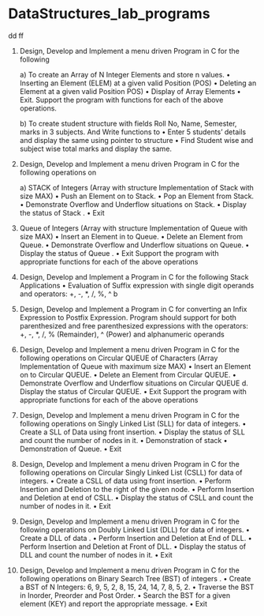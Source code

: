 # DataStructures_lab_programs

dd
ff

1. Design, Develop and Implement a menu driven Program in C for the following

   a) To create an Array of N Integer Elements and store n values.
   • Inserting an Element (ELEM) at a given valid Position (POS)
   • Deleting an Element at a given valid Position POS)
   • Display of Array Elements
   • Exit.
   Support the program with functions for each of the above operations.

   b) To create student structure with fields Roll No, Name, Semester, marks in 3 subjects. And Write functions to
   • Enter 5 students’ details and display the same using pointer to structure
   • Find Student wise and subject wise total marks and display the same.

2. Design, Develop and Implement a menu driven Program in C for the following operations on

   a) STACK of Integers (Array with structure Implementation of Stack with size MAX)
   • Push an Element on to Stack.
   • Pop an Element from Stack.
   • Demonstrate Overflow and Underflow situations on Stack.
   • Display the status of Stack .
   • Exit

3. Queue of Integers (Array with structure Implementation of Queue with size MAX)
   • Insert an Element in to Queue.
   • Delete an Element from Queue.
   • Demonstrate Overflow and Underflow situations on Queue.
   • Display the status of Queue .
   • Exit
   Support the program with appropriate functions for each of the above operations

4. Design, Develop and Implement a Program in C for the following Stack Applications
   • Evaluation of Suffix expression with single digit operands and operators: +, -, \*, /, %, ^ b
5. Design, Develop and Implement a Program in C for converting an Infix Expression to Postfix Expression. Program should support for both parenthesized and free parenthesized expressions with the operators: +, -, \*, /, % (Remainder), ^ (Power) and alphanumeric operands

6. Design, Develop and Implement a menu driven Program in C for the following operations on Circular QUEUE of Characters (Array Implementation of Queue with maximum size MAX)
   • Insert an Element on to Circular QUEUE.
   • Delete an Element from Circular QUEUE.
   • Demonstrate Overflow and Underflow situations on Circular QUEUE d. Display the status of Circular QUEUE.
   • Exit
   Support the program with appropriate functions for each of the above operations

7. Design, Develop and Implement a menu driven Program in C for the following operations on Singly Linked List (SLL) for data of integers.
   • Create a SLL of Data using front insertion.
   • Display the status of SLL and count the number of nodes in it.
   • Demonstration of stack
   • Demonstration of Queue.
   • Exit

8. Design, Develop and Implement a menu driven Program in C for the following operations on Circular Singly Linked List (CSLL) for data of integers.
   • Create a CSLL of data using front insertion.
   • Perform Insertion and Deletion to the right of the given node.
   • Perform Insertion and Deletion at end of CSLL.
   • Display the status of CSLL and count the number of nodes in it.
   • Exit

9. Design, Develop and Implement a menu driven Program in C for the following operations on Doubly Linked List (DLL) for data of integers.
   • Create a DLL of data .
   • Perform Insertion and Deletion at End of DLL.
   • Perform Insertion and Deletion at Front of DLL.
   • Display the status of DLL and count the number of nodes in it.
   • Exit

10. Design, Develop and Implement a menu driven Program in C for the following operations on Binary Search Tree (BST) of integers .
    • Create a BST of N Integers: 6, 9, 5, 2, 8, 15, 24, 14, 7, 8, 5, 2.
    • Traverse the BST in Inorder, Preorder and Post Order.
    • Search the BST for a given element (KEY) and report the appropriate message.
    • Exit
